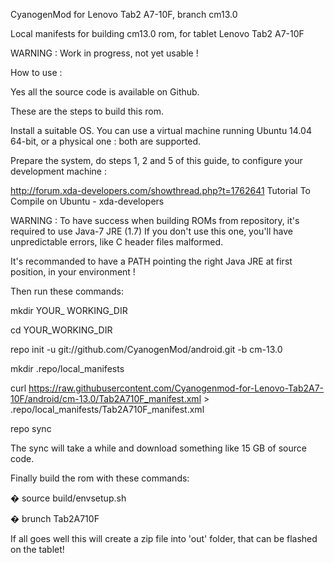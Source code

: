 CyanogenMod for Lenovo Tab2 A7-10F, branch cm13.0

Local manifests for building cm13.0 rom, for tablet Lenovo Tab2 A7-10F

WARNING : Work in progress, not yet usable !

How to use :

Yes all the source code is available on Github.

These are the steps to build this rom.

Install a suitable OS. You can use a virtual machine running Ubuntu 14.04 64-bit, or a physical one : both are supported.

Prepare the system, do steps 1, 2 and 5 of this guide, to configure your development machine :

http://forum.xda-developers.com/showthread.php?t=1762641 Tutorial To Compile on Ubuntu - xda-developers

WARNING : To have success when building ROMs from repository, it's required to use Java-7 JRE (1.7) If you don't use this one, you'll have unpredictable errors, like C header files malformed.

It's recommanded to have a PATH pointing the right Java JRE at first position, in your environment !

Then run these commands:

mkdir YOUR_ WORKING_DIR

cd YOUR_WORKING_DIR

repo init -u git://github.com/CyanogenMod/android.git -b cm-13.0

mkdir .repo/local_manifests

curl https://raw.githubusercontent.com/Cyanogenmod-for-Lenovo-Tab2A7-10F/android/cm-13.0/Tab2A710F_manifest.xml > .repo/local_manifests/Tab2A710F_manifest.xml

repo sync

The sync will take a while and download something like 15 GB of source code.

Finally build the rom with these commands:

� source build/envsetup.sh

� brunch Tab2A710F

If all goes well this will create a zip file into 'out' folder, that can be flashed on the tablet!
